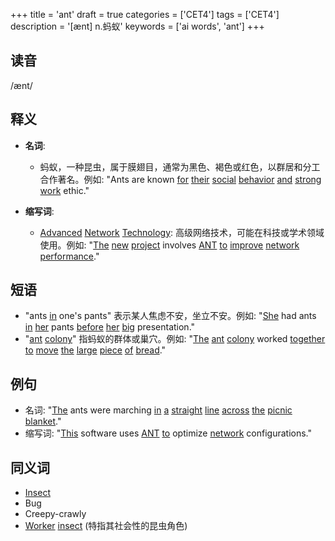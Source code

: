 +++
title = 'ant'
draft = true
categories = ['CET4']
tags = ['CET4']
description = '[ænt] n.蚂蚁'
keywords = ['ai words', 'ant']
+++

## 读音
/ænt/

## 释义
- **名词**:
  - 蚂蚁，一种昆虫，属于膜翅目，通常为黑色、褐色或红色，以群居和分工合作著名。例如: "Ants are known [for](/zh/post/for/) [their](/zh/post/their/) [social](/zh/post/social/) [behavior](/zh/post/behavior/) [and](/zh/post/and/) [strong](/zh/post/strong/) [work](/zh/post/work/) ethic."
  
- **缩写词**:
  - [Advanced](/zh/post/advanced/) [Network](/zh/post/network/) [Technology](/zh/post/technology/): 高级网络技术，可能在科技或学术领域使用。例如: "[The](/zh/post/the/) [new](/zh/post/new/) [project](/zh/post/project/) involves [ANT](/zh/post/ant/) [to](/zh/post/to/) [improve](/zh/post/improve/) [network](/zh/post/network/) [performance](/zh/post/performance/)."

## 短语
- "ants [in](/zh/post/in/) one's pants" 表示某人焦虑不安，坐立不安。例如: "[She](/zh/post/she/) had ants [in](/zh/post/in/) [her](/zh/post/her/) pants [before](/zh/post/before/) [her](/zh/post/her/) [big](/zh/post/big/) presentation."
- "[ant](/zh/post/ant/) [colony](/zh/post/colony/)" 指蚂蚁的群体或巢穴。例如: "[The](/zh/post/the/) [ant](/zh/post/ant/) [colony](/zh/post/colony/) worked [together](/zh/post/together/) [to](/zh/post/to/) [move](/zh/post/move/) [the](/zh/post/the/) [large](/zh/post/large/) [piece](/zh/post/piece/) [of](/zh/post/of/) [bread](/zh/post/bread/)."

## 例句
- 名词: "[The](/zh/post/the/) ants were marching [in](/zh/post/in/) [a](/zh/post/a/) [straight](/zh/post/straight/) [line](/zh/post/line/) [across](/zh/post/across/) [the](/zh/post/the/) [picnic](/zh/post/picnic/) [blanket](/zh/post/blanket/)."
- 缩写词: "[This](/zh/post/this/) software uses [ANT](/zh/post/ant/) [to](/zh/post/to/) optimize [network](/zh/post/network/) configurations."

## 同义词
- [Insect](/zh/post/insect/)
- Bug
- Creepy-crawly
- [Worker](/zh/post/worker/) [insect](/zh/post/insect/) (特指其社会性的昆虫角色)
